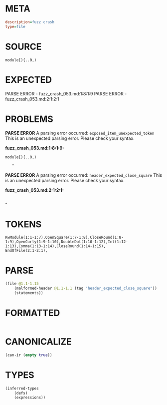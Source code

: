 # META
~~~ini
description=fuzz crash
type=file
~~~
# SOURCE
~~~roc
module[){..0,)
~~~
# EXPECTED
PARSE ERROR - fuzz_crash_053.md:1:8:1:9
PARSE ERROR - fuzz_crash_053.md:2:1:2:1
# PROBLEMS
**PARSE ERROR**
A parsing error occurred: `exposed_item_unexpected_token`
This is an unexpected parsing error. Please check your syntax.

**fuzz_crash_053.md:1:8:1:9:**
```roc
module[){..0,)
```
       ^


**PARSE ERROR**
A parsing error occurred: `header_expected_close_square`
This is an unexpected parsing error. Please check your syntax.

**fuzz_crash_053.md:2:1:2:1:**
```roc

```
^


# TOKENS
~~~zig
KwModule(1:1-1:7),OpenSquare(1:7-1:8),CloseRound(1:8-1:9),OpenCurly(1:9-1:10),DoubleDot(1:10-1:12),Int(1:12-1:13),Comma(1:13-1:14),CloseRound(1:14-1:15),
EndOfFile(2:1-2:1),
~~~
# PARSE
~~~clojure
(file @1.1-1.15
	(malformed-header @1.1-1.1 (tag "header_expected_close_square"))
	(statements))
~~~
# FORMATTED
~~~roc

~~~
# CANONICALIZE
~~~clojure
(can-ir (empty true))
~~~
# TYPES
~~~clojure
(inferred-types
	(defs)
	(expressions))
~~~
